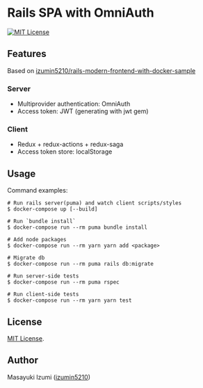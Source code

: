 # Rails SPA with OmniAuth
[![MIT License](http://img.shields.io/badge/license-MIT-blue.svg?style=flat)][license]

## Features
Based on [izumin5210/rails-modern-frontend-with-docker-sample](https://github.com/izumin5210-sandbox/rails-modern-frontend-with-docker-sample)

### Server

- Multiprovider authentication: OmniAuth
- Access token: JWT (generating with jwt gem)


### Client

- Redux + redux-actions + redux-saga
- Access token store: localStorage


## Usage
Command examples:

```
# Run rails server(puma) and watch client scripts/styles
$ docker-compose up [--build]

# Run `bundle install`
$ docker-compose run --rm puma bundle install

# Add node packages
$ docker-compose run --rm yarn yarn add <package>

# Migrate db
$ docker-compose run --rm puma rails db:migrate

# Run server-side tests
$ docker-compose run --rm puma rspec

# Run client-side tests
$ docker-compose run --rm yarn yarn test
```


## License

[MIT License][license].


## Author

Masayuki Izumi ([izumin5210](https://github.com/izumin5210))

[license]: https://izumin.mit-license.org/2017
